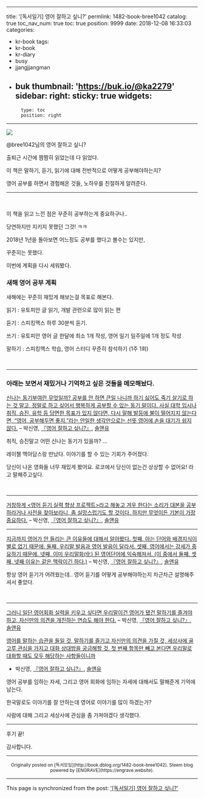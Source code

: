 
---
title: '[독서일기] 영어 잘하고 싶니?'
permlink: 1482-book-bree1042
catalog: true
toc_nav_num: true
toc: true
position: 9999
date: 2018-12-08 16:33:03
categories:
- kr-book
tags:
- kr-book
- kr-diary
- busy
- jjangjjangman
- buk
thumbnail: 'https://buk.io/@ka2279'
sidebar:
    right:
        sticky: true
widgets:
    -
        type: toc
        position: right
---


![](https://buk.io/@ka2279)
<p>@bree1042님의 영어 잘하고 싶니?</p>
<p>출퇴근 시간에 짬짬히 읽었는데 다 읽었다.</p>
<p>이 책은 말하기, 듣기, 읽기에 대해 전반적으로 어떻게 공부해야하는지?</p>
<p>영어 공부를 하면서 경험해온 것들, 노하우를 친절하게 알려준다.</p>
<hr />
<p> </p>

이 책을 읽고 느낀 점은 꾸준히 공부하는게 중요하구나..

당연하지만 지키지 못했던 그것! ㅋㅋ


2018년 1년을 돌아보면 어느정도 공부를 했다고 볼수는 있지만,

꾸준히는 못했다.

이번에 계획을 다시 세워봤다.

<h3>새해 영어 공부 계획</h3>
<p>새해에는 꾸준히 재밌게 해보는걸 목표로 해본다.</p>
<p>읽기 : 유토피안 글 읽기, 개발 관련으로 많이 읽는 편</p>
<p>듣기 : 스피킹맥스 하루 30분씩 듣기.</p>
<p>쓰기 : 유토피안 영어 글 한달에 최소 1개 작성, 영어 일기 일주일에 1개 정도 작성</p>
<p>말하기 : 스피킹맥스 학습, 영어 스터디 꾸준히 참석하기 (1주 1회)</p>
<p> </p>
<hr />
<h3>아래는 보면서 재밌거나 기억하고 싶은 것들을 메모해놨다.</h3>


[신나는 동기부여란 무엇일까? 공부를 안 하면 큰일 나니까 하기 싫어도 죽기 살기로 하는 것 말고, 정말로 하고 싶어서 행복하게 공부할 수 있는 동기 말이다. 사실 대학 입시나 취직, 승진, 유학 등 당면한 목표가 있지 않다면, 다시 말해 발등에 불이 떨어지지 않는다면, “영어, 공부해두면 좋지.”라는 안일한 생각만으로는 선뜻 영어에 손을 대기가 쉽지 않다.](https://buk.io/@ka2279/17/3151-3299?t=aUN)
– 박신영, [『영어 잘하고 싶니?』](https://buk.io/@ka2279), [솔앤유](https://buk.io/@pa2209)

<p>취직, 승진말고 어떤 신나는 동기가 있을까? …</p>
<p>레이첼 맥아담스랑 만났다. 이야기를 할 수 있는 기회가 주어졌다.</p>
<p>당신이 나온 영화들 너무 재밌게 봤어요. 로코에서 당신이 없는건 상상할 수 없어요! 라고 말해주고싶다.</p>
<p> </p>

---

[거창하게 <영어 듣기 실력 향상 프로젝트>라고 해놓고 겨우 한다는 소리가 대본을 공부하라거나 사전을 찾아보라니, 좀 실망스럽기도 할 것이다. 하지만 무엇이든 기본이 가장 중요하다.](https://buk.io/@ka2279/8/5872-5949?t=aUN)
– 박신영, [『영어 잘하고 싶니?』](https://buk.io/@ka2279), [솔앤유](https://buk.io/@pa2209)

---

[지금까지 영어가 안 들리는 큰 이유들에 대해서 알아봤다. 첫째, 아는 단어와 배경지식이 별로 없기 때문에. 둘째, 우리말 발음과 영어 발음이 달라서. 셋째, 영어에서는 강세가 중요하기 때문에. 넷째, 이미 우리말화(化) 된 영어단어에 익숙해져서. (이 중에서 둘째, 셋째, 넷째 이유는 같은 맥락이긴 하다.)](https://buk.io/@ka2279/9/14-145?t=aUN)
– 박신영, [『영어 잘하고 싶니?』](https://buk.io/@ka2279), [솔앤유](https://buk.io/@pa2209)

항상 영어 듣기가 어려웠는데.. 영어 듣기를 어떻게 공부해야하는지 차근차근 설명해주셔서 좋았다.</p>
<p> </p>

---

[그러니 일단 영어회화 실력을 키우고 싶다면 우리말이건 영어가 됐건 말하기를 즐겨야 하고, 자신만의 의견을 개진하는 연습도 해야 한다.](https://buk.io/@ka2279/16/4022~4096?t=aUN)
– 박신영, [『영어 잘하고 싶니?』](https://buk.io/@ka2279), [솔앤유](https://buk.io/@pa2209)

[영어를 말하는 습관을 들일 것, 말하기를 즐기고 자신만의 의견을 가질 것, 세상사에 골고루 관심을 가지고 대화 상대방을 궁금해할 것. 첫 번째 항목만 빼고 본다면 우리말로 대화할 때도 모두 해당하는 사항들이니까](https://buk.io/@ka2279/16/6120~6237?t=aUN)
- 박신영, [『영어 잘하고 싶니?』](https://buk.io/@ka2279), [솔앤유](https://buk.io/@pa2209)

<p>영어 공부를 임하는 자세, 그리고 영어 회화에 임하는 자세에 대해서도 말해준게 기억에 남는다.</p>
<p>한국말로도 이야기를 잘 안하는데 영어로 이야기를 많이 하겠는가?</p>
<p>사람에 대해 그리고 세상사에 관심을 좀 가져야겠다 생각했다.</p>
<hr />
<p>후기 끝!</p>
<p>감사합니다.</p>


***
<center><sup>Originally posted on [독서모임](http://book.dblog.org/1482-book-bree1042). Steem blog powered by [ENGRAVE](https://engrave.website).</sup></center>

- - -

This page is synchronized from the post: ['[독서일기] 영어 잘하고 싶니?'](https://steemit.com/@jacobyu/1482-book-bree1042)
